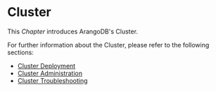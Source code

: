 Cluster
=======

This _Chapter_ introduces ArangoDB's Cluster.

For further information about the Cluster, please refer to the following sections:

- [Cluster Deployment](../../Deployment/Cluster/README.md)
- [Cluster Administration](../../Administration/Cluster/README.md)
- [Cluster Troubleshooting](../../Troubleshooting/Cluster/README.md)
